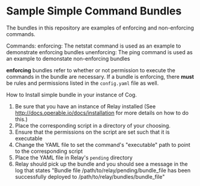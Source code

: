 # Sample Simple Command Bundles

The bundles in this repository are examples of enforcing and non-enforcing commands.

Commands:
 enforcing: The netstat command is used as an example to demonstrate enforcing bundles
 unenforcing: The ping command is used as an example to demonstate non-enforcing bundles

**enforcing** bundles refer to whether or not permission to execute the commands in 
the bundle are necessary. If a bundle is enforcing, there **must** be rules and
permissions listed in the `config.yaml` file as well.


How to Install simple bundle in your instance of Cog.

1. Be sure that you have an instance of Relay installed (See <http://docs.operable.io/docs/installation> for more details on how to do this.)
2. Place the corresponding script in a directory of your choosing.
3. Ensure that the permissions on the script are set such that it is executable
4. Change the YAML file to set the command's "executable" path to point to the corresponding script
5. Place the YAML file in Relay's `pending` directory
6. Relay should pick up the bundle and you should see a message in the log that states "Bundle file /path/to/relay/pending/bundle_file has been successfully deployed to /path/to/relay/bundles/bundle_file"
